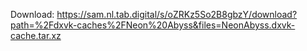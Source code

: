 Download: https://sam.nl.tab.digital/s/oZRKz5So2B8gbzY/download?path=%2Fdxvk-caches%2FNeon%20Abyss&files=NeonAbyss.dxvk-cache.tar.xz
